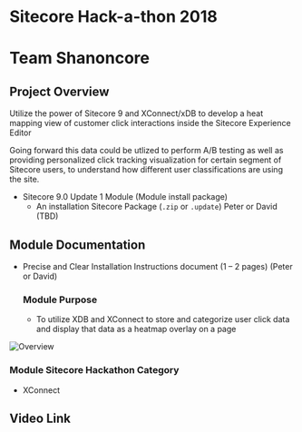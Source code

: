 # Sitecore Hack-a-thon 2018
# Team Shanoncore


## Project Overview

Utilize the power of Sitecore 9 and XConnect/xDB to develop a heat mapping view of customer click interactions inside the Sitecore Experience Editor

Going forward this data could be utlized to perform A/B testing as well as providing personalized click tracking visualization for certain segment of Sitecore users, to understand how different user classifications are using the site.


- Sitecore 9.0 Update 1 Module (Module install package)
   - An installation Sitecore Package (`.zip` or `.update`)
   Peter or David (TBD)



## Module Documentation

- Precise and Clear Installation Instructions document (1 – 2 pages) (Peter or David)
  ### Module Purpose
  - To utilize XDB and XConnect to store and categorize user click data and display that data as a heatmap overlay on a page

![Overview](images/overview.png)

  ### Module Sitecore Hackathon Category
  - XConnect

## Video Link